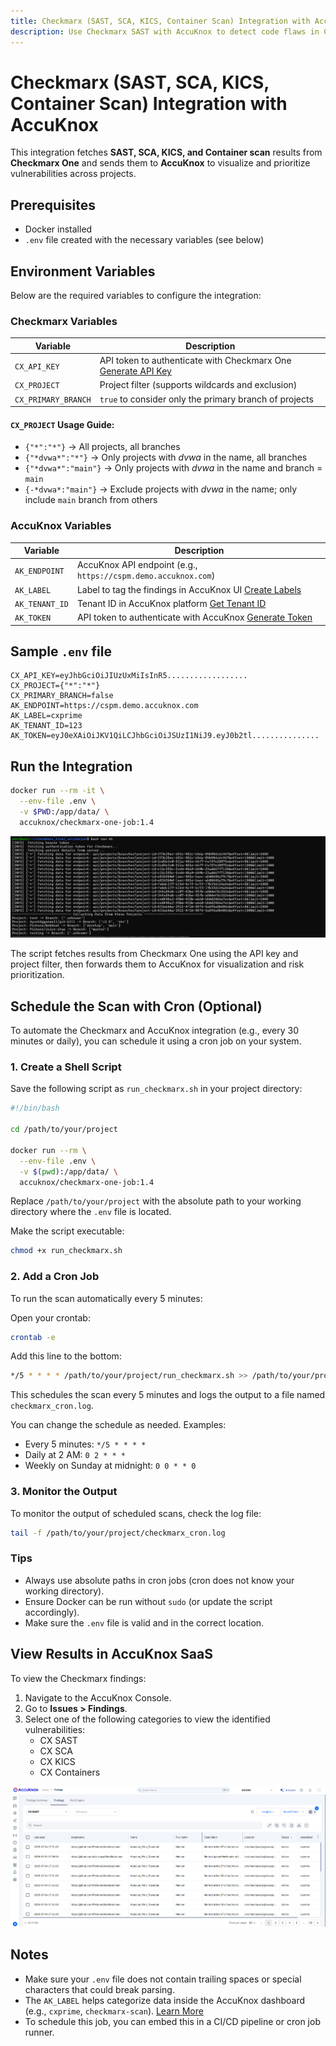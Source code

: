 ```yaml
---
title: Checkmarx (SAST, SCA, KICS, Container Scan) Integration with AccuKnox
description: Use Checkmarx SAST with AccuKnox to detect code flaws in CI/CD pipelines and enrich results with metadata for analysis.
---
```


# Checkmarx (SAST, SCA, KICS, Container Scan) Integration with AccuKnox

This integration fetches **SAST, SCA, KICS, and Container scan** results from **Checkmarx One** and sends them to **AccuKnox** to visualize and prioritize vulnerabilities across projects.

## Prerequisites

- Docker installed
- `.env` file created with the necessary variables (see below)

## Environment Variables

Below are the required variables to configure the integration:

### Checkmarx Variables

| Variable            | Description                                                                                                                           |
| ------------------- | ------------------------------------------------------------------------------------------------------------------------------------- |
| `CX_API_KEY`        | API token to authenticate with Checkmarx One [Generate API Key](https://docs.checkmarx.com/en/34965-68618-generating-an-api-key.html) |
| `CX_PROJECT`        | Project filter (supports wildcards and exclusion)                                                                                     |
| `CX_PRIMARY_BRANCH` | `true` to consider only the primary branch of projects                                                                                |

#### `CX_PROJECT` Usage Guide:

- `{"*":"*"}` → All projects, all branches
- `{"*dvwa*":"*"}` → Only projects with _dvwa_ in the name, all branches
- `{"*dvwa*":"main"}` → Only projects with _dvwa_ in the name and branch = `main`
- `{-*dvwa*:"main"}` → Exclude projects with _dvwa_ in the name; only include `main` branch from others

### AccuKnox Variables

| Variable       | Description                                                                                                              |
| -------------- | ------------------------------------------------------------------------------------------------------------------------ |
| `AK_ENDPOINT`  | AccuKnox API endpoint (e.g., `https://cspm.demo.accuknox.com`)                                                           |
| `AK_LABEL`     | Label to tag the findings in AccuKnox UI [Create Labels](https://help.accuknox.com/how-to/how-to-create-labels/?h=label) |
| `AK_TENANT_ID` | Tenant ID in AccuKnox platform [Get Tenant ID](https://help.accuknox.com/how-to/how-to-create-tokens/?h=token)           |
| `AK_TOKEN`     | API token to authenticate with AccuKnox [Generate Token](https://help.accuknox.com/how-to/how-to-create-tokens/?h=token) |

## Sample `.env` file

```dotenv
CX_API_KEY=eyJhbGciOiJIUzUxMiIsInR5..................
CX_PROJECT={"*":"*"}
CX_PRIMARY_BRANCH=false
AK_ENDPOINT=https://cspm.demo.accuknox.com
AK_LABEL=cxprime
AK_TENANT_ID=123
AK_TOKEN=eyJ0eXAiOiJKV1QiLCJhbGciOiJSUzI1NiJ9.eyJ0b2tl...............
```

## Run the Integration

```bash
docker run --rm -it \
  --env-file .env \
  -v $PWD:/app/data/ \
  accuknox/checkmarx-one-job:1.4
```

![Integration Diagram](./images/checkmarx-sast/image1.png)

The script fetches results from Checkmarx One using the API key and project filter, then forwards them to AccuKnox for visualization and risk prioritization.

## Schedule the Scan with Cron (Optional)

To automate the Checkmarx and AccuKnox integration (e.g., every 30 minutes or daily), you can schedule it using a cron job on your system.

### 1. Create a Shell Script

Save the following script as `run_checkmarx.sh` in your project directory:

```bash
#!/bin/bash

cd /path/to/your/project

docker run --rm \
  --env-file .env \
  -v $(pwd):/app/data/ \
  accuknox/checkmarx-one-job:1.4
```

Replace `/path/to/your/project` with the absolute path to your working directory where the `.env` file is located.

Make the script executable:

```bash
chmod +x run_checkmarx.sh
```

### 2. Add a Cron Job

To run the scan automatically every 5 minutes:

Open your crontab:

```bash
crontab -e
```

Add this line to the bottom:

```bash
*/5 * * * * /path/to/your/project/run_checkmarx.sh >> /path/to/your/project/checkmarx_cron.log 2>&1
```

This schedules the scan every 5 minutes and logs the output to a file named `checkmarx_cron.log`.

You can change the schedule as needed. Examples:

- Every 5 minutes: `*/5 * * * *`
- Daily at 2 AM: `0 2 * * *`
- Weekly on Sunday at midnight: `0 0 * * 0`

### 3. Monitor the Output

To monitor the output of scheduled scans, check the log file:

```bash
tail -f /path/to/your/project/checkmarx_cron.log
```

### Tips

- Always use absolute paths in cron jobs (cron does not know your working directory).
- Ensure Docker can be run without `sudo` (or update the script accordingly).
- Make sure the `.env` file is valid and in the correct location.

## View Results in AccuKnox SaaS

To view the Checkmarx findings:

1. Navigate to the AccuKnox Console.
2. Go to **Issues > Findings**.
3. Select one of the following categories to view the identified vulnerabilities:
    - CX SAST
    - CX SCA
    - CX KICS
    - CX Containers

![AccuKnox Dashboard](./images/checkmarx-sast/image2.png)

## Notes

- Make sure your `.env` file does not contain trailing spaces or special characters that could break parsing.
- The `AK_LABEL` helps categorize data inside the AccuKnox dashboard (e.g., `cxprime`, `checkmarx-scan`). [Learn More](https://help.accuknox.com/how-to/how-to-create-labels/?h=label)
- To schedule this job, you can embed this in a CI/CD pipeline or cron job runner.
